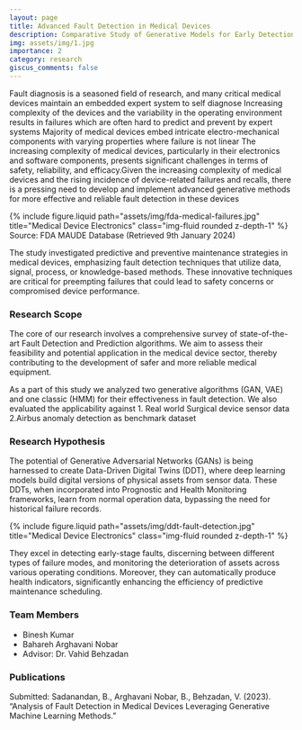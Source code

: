 ```yaml
---
layout: page
title: Advanced Fault Detection in Medical Devices
description: Comparative Study of Generative Models for Early Detection of Failures in Medical Devices
img: assets/img/1.jpg
importance: 2
category: research
giscus_comments: false
---
```


<p>Fault diagnosis is a seasoned field of research, and many critical medical devices maintain an embedded expert system  to self diagnose Increasing complexity of the devices and the variability in  the operating environment results in failures which are often hard to predict and prevent by expert systems Majority of medical devices embed intricate electro-mechanical components with varying properties where failure is not linear The increasing complexity of medical devices, particularly in their electronics and software components, presents significant challenges in terms of safety, reliability, and efficacy.Given the increasing complexity of medical devices and the rising incidence of device-related failures and recalls, there is a pressing need to develop and implement advanced generative methods for more effective and reliable fault detection in these devices</p>
<div class="row">
    <!-- Include images related to the project -->
    <div class="col-sm mt-3 mt-md-0">
        {% include figure.liquid path="assets/img/fda-medical-failures.jpg" title="Medical Device Electronics" class="img-fluid rounded z-depth-1" %}
    </div>
</div>
<div>
Source: FDA MAUDE Database (Retrieved 9th January 2024)
</div>

<p>The study investigated predictive and preventive maintenance strategies in medical devices, emphasizing fault detection techniques that utilize data, signal, process, or knowledge-based methods. These innovative techniques are critical for preempting failures that could lead to safety concerns or compromised device performance.</p>

<h3>Research Scope</h3>
<p>The core of our research involves a comprehensive survey of state-of-the-art Fault Detection and Prediction algorithms. We aim to assess their feasibility and potential application in the medical device sector, thereby contributing to the development of safer and more reliable medical equipment.</p>

<p>
As a part of this study we analyzed two generative algorithms (GAN, VAE) and one classic (HMM) for their effectiveness in fault detection.
We also evaluated the applicability against
1. Real world Surgical device sensor data
2.Airbus anomaly detection as benchmark dataset

</p>

<h3>Research Hypothesis</h3>
<p>
The potential of Generative Adversarial Networks (GANs) is being harnessed to create Data-Driven Digital Twins (DDT), where deep learning models build digital versions of physical assets from sensor data. These DDTs, when incorporated into Prognostic and Health Monitoring frameworks, learn from normal operation data, bypassing the need for historical failure records. </p> 
<div class="row">
    <!-- Include images related to the project -->
    <div class="col-sm mt-3 mt-md-0">
        {% include figure.liquid path="assets/img/ddt-fault-detection.jpg" title="Medical Device Electronics" class="img-fluid rounded z-depth-1" %}
    </div>
</div>

<p>They excel in detecting early-stage faults, discerning between different types of failure modes, and monitoring the deterioration of assets across various operating conditions. Moreover, they can automatically produce health indicators, significantly enhancing the efficiency of predictive maintenance scheduling.
</p>

<h3>Team Members</h3>
<ul>
  <li>Binesh Kumar</li>
  <li>Bahareh Arghavani Nobar</li>
  <li>Advisor: Dr. Vahid Behzadan</li>
</ul>

<h3>Publications</h3>
<p>Submitted: Sadanandan, B., Arghavani Nobar, B., Behzadan, V. (2023). “Analysis of Fault Detection in Medical Devices Leveraging Generative Machine Learning Methods.”</p>
